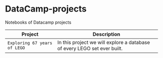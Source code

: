 # DataCamp-projects
Notebooks of Datacamp projects

| Project | Description |
| --- | --- |
| `Exploring 67 years of LEGO` | In this project we will explore a database of every LEGO set ever built. |

